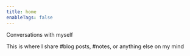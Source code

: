 ```yaml
---
title: home
enableTags: false
---
```


Conversations with myself

This is where I share #blog posts, #notes, or anything else on my mind